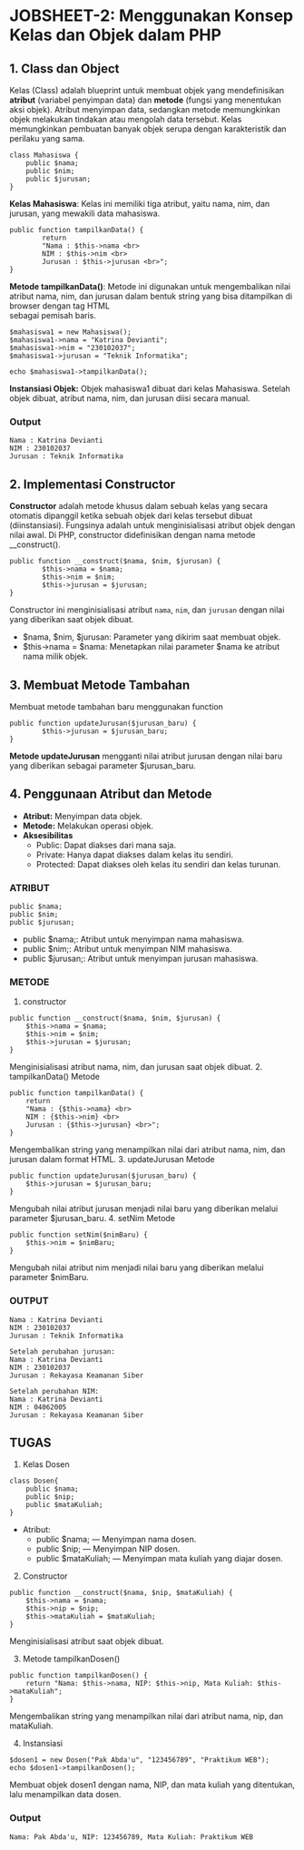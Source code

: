 # JOBSHEET-2: Menggunakan Konsep Kelas dan Objek dalam PHP

## 1. Class dan Object
Kelas (Class) adalah blueprint untuk membuat objek yang mendefinisikan **atribut** (variabel penyimpan data) dan **metode** (fungsi yang menentukan aksi objek). Atribut menyimpan data, sedangkan metode memungkinkan objek melakukan tindakan atau mengolah data tersebut. Kelas memungkinkan pembuatan banyak objek serupa dengan karakteristik dan perilaku yang sama.
```
class Mahasiswa {
    public $nama;
    public $nim;
    public $jurusan;
}
```
**Kelas Mahasiswa**: Kelas ini memiliki tiga atribut, yaitu nama, nim, dan jurusan, yang mewakili data mahasiswa.
```
public function tampilkanData() {
        return 
        "Nama : $this->nama <br>
        NIM : $this->nim <br>
        Jurusan : $this->jurusan <br>";
}
```
**Metode tampilkanData()**: Metode ini digunakan untuk mengembalikan nilai atribut nama, nim, dan jurusan dalam bentuk string yang bisa ditampilkan di browser dengan tag HTML <br> sebagai pemisah baris.
```
$mahasiswa1 = new Mahasiswa();
$mahasiswa1->nama = "Katrina Devianti";
$mahasiswa1->nim = "230102037";
$mahasiswa1->jurusan = "Teknik Informatika";

echo $mahasiswa1->tampilkanData();
```
**Instansiasi Objek:** Objek mahasiswa1 dibuat dari kelas Mahasiswa. Setelah objek dibuat, atribut nama, nim, dan jurusan diisi secara manual.
### Output
```
Nama : Katrina Devianti
NIM : 230102037
Jurusan : Teknik Informatika
```
## 2. Implementasi Constructor
**Constructor** adalah metode khusus dalam sebuah kelas yang secara otomatis dipanggil ketika sebuah objek dari kelas tersebut dibuat (diinstansiasi). Fungsinya adalah untuk menginisialisasi atribut objek dengan nilai awal. Di PHP, constructor didefinisikan dengan nama metode __construct().
```
public function __construct($nama, $nim, $jurusan) {
        $this->nama = $nama;
        $this->nim = $nim;
        $this->jurusan = $jurusan;
}
```
Constructor ini menginisialisasi atribut `nama`, `nim`, dan `jurusan` dengan nilai yang diberikan saat objek dibuat.
- $nama, $nim, $jurusan: Parameter yang dikirim saat membuat objek.
- $this->nama = $nama: Menetapkan nilai parameter $nama ke atribut nama milik objek.
## 3. Membuat Metode Tambahan
Membuat metode tambahan baru menggunakan function
```
public function updateJurusan($jurusan_baru) {
        $this->jurusan = $jurusan_baru;
}
```
**Metode updateJurusan** mengganti nilai atribut jurusan dengan nilai baru yang diberikan sebagai parameter $jurusan_baru.
## 4. Penggunaan Atribut dan Metode
- **Atribut:** Menyimpan data objek.
- **Metode:** Melakukan operasi objek.
- **Aksesibilitas**
  - Public: Dapat diakses dari mana saja.
  - Private: Hanya dapat diakses dalam kelas itu sendiri.
  - Protected: Dapat diakses oleh kelas itu sendiri dan kelas turunan.
### ATRIBUT
```
public $nama;
public $nim;
public $jurusan;
```
- public $nama;: Atribut untuk menyimpan nama mahasiswa.
- public $nim;: Atribut untuk menyimpan NIM mahasiswa.
- public $jurusan;: Atribut untuk menyimpan jurusan mahasiswa.
### METODE
1. constructor
```
public function __construct($nama, $nim, $jurusan) {
    $this->nama = $nama;
    $this->nim = $nim;
    $this->jurusan = $jurusan;
}
```
Menginisialisasi atribut nama, nim, dan jurusan saat objek dibuat.
2. tampilkanData() Metode
```
public function tampilkanData() {
    return 
    "Nama : {$this->nama} <br>
    NIM : {$this->nim} <br>
    Jurusan : {$this->jurusan} <br>";
}
```
Mengembalikan string yang menampilkan nilai dari atribut nama, nim, dan jurusan dalam format HTML.
3. updateJurusan Metode
```
public function updateJurusan($jurusan_baru) {
    $this->jurusan = $jurusan_baru;
}
```
Mengubah nilai atribut jurusan menjadi nilai baru yang diberikan melalui parameter $jurusan_baru.
4. setNim Metode
```
public function setNim($nimBaru) {
    $this->nim = $nimBaru;
}
```
Mengubah nilai atribut nim menjadi nilai baru yang diberikan melalui parameter $nimBaru.
### OUTPUT
```
Nama : Katrina Devianti
NIM : 230102037
Jurusan : Teknik Informatika

Setelah perubahan jurusan:
Nama : Katrina Devianti
NIM : 230102037
Jurusan : Rekayasa Keamanan Siber

Setelah perubahan NIM:
Nama : Katrina Devianti
NIM : 04062005
Jurusan : Rekayasa Keamanan Siber
```
## TUGAS
1. Kelas Dosen
```
class Dosen{
    public $nama;
    public $nip;
    public $mataKuliah;
}
```
- Atribut:
  - public $nama; — Menyimpan nama dosen.
  - public $nip; — Menyimpan NIP dosen.
  - public $mataKuliah; — Menyimpan mata kuliah yang diajar dosen.
    
2. Constructor
```
public function __construct($nama, $nip, $mataKuliah) {
    $this->nama = $nama;
    $this->nip = $nip;
    $this->mataKuliah = $mataKuliah;
}
```
Menginisialisasi atribut saat objek dibuat.

3. Metode tampilkanDosen()
```
public function tampilkanDosen() {
    return "Nama: $this->nama, NIP: $this->nip, Mata Kuliah: $this->mataKuliah";
}
```
Mengembalikan string yang menampilkan nilai dari atribut nama, nip, dan mataKuliah.

4. Instansiasi
```
$dosen1 = new Dosen("Pak Abda'u", "123456789", "Praktikum WEB");
echo $dosen1->tampilkanDosen();
```
Membuat objek dosen1 dengan nama, NIP, dan mata kuliah yang ditentukan, lalu menampilkan data dosen.
### Output
```
Nama: Pak Abda'u, NIP: 123456789, Mata Kuliah: Praktikum WEB
```
